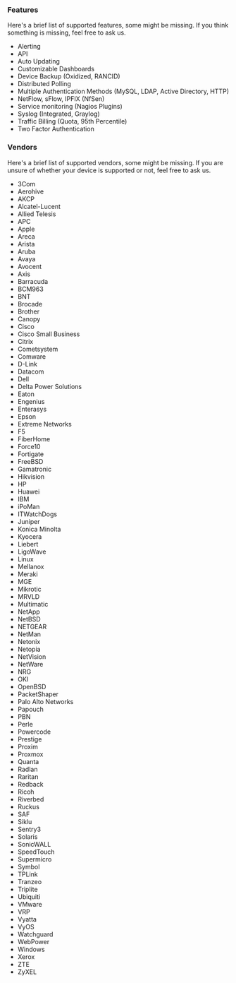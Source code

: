 ### Features

Here's a brief list of supported features, some might be missing.
If you think something is missing, feel free to ask us.

* Alerting
* API
* Auto Updating
* Customizable Dashboards
* Device Backup (Oxidized, RANCID)
* Distributed Polling
* Multiple Authentication Methods (MySQL, LDAP, Active Directory, HTTP)
* NetFlow, sFlow, IPFIX (NfSen)
* Service monitoring (Nagios Plugins)
* Syslog (Integrated, Graylog)
* Traffic Billing (Quota, 95th Percentile)
* Two Factor Authentication

### Vendors
Here's a brief list of supported vendors, some might be missing.
If you are unsure of whether your device is supported or not, feel free to ask us.

* 3Com
* Aerohive
* AKCP
* Alcatel-Lucent
* Allied Telesis
* APC
* Apple
* Areca
* Arista
* Aruba
* Avaya
* Avocent
* Axis
* Barracuda
* BCM963
* BNT
* Brocade
* Brother
* Canopy
* Cisco
* Cisco Small Business
* Citrix
* Cometsystem
* Comware
* D-Link
* Datacom
* Dell
* Delta Power Solutions
* Eaton
* Engenius
* Enterasys
* Epson
* Extreme Networks
* F5
* FiberHome
* Force10
* Fortigate
* FreeBSD
* Gamatronic
* Hikvision
* HP
* Huawei
* IBM
* iPoMan
* ITWatchDogs
* Juniper
* Konica Minolta
* Kyocera
* Liebert
* LigoWave
* Linux
* Mellanox
* Meraki
* MGE
* Mikrotic
* MRVLD
* Multimatic
* NetApp
* NetBSD
* NETGEAR
* NetMan
* Netonix
* Netopia
* NetVision
* NetWare
* NRG
* OKI
* OpenBSD
* PacketShaper
* Palo Alto Networks
* Papouch
* PBN
* Perle
* Powercode
* Prestige
* Proxim
* Proxmox
* Quanta
* Radlan
* Raritan
* Redback
* Ricoh
* Riverbed
* Ruckus
* SAF
* Siklu
* Sentry3
* Solaris
* SonicWALL
* SpeedTouch
* Supermicro
* Symbol
* TPLink
* Tranzeo
* Triplite
* Ubiquiti
* VMware
* VRP
* Vyatta
* VyOS
* Watchguard
* WebPower
* Windows
* Xerox
* ZTE
* ZyXEL
